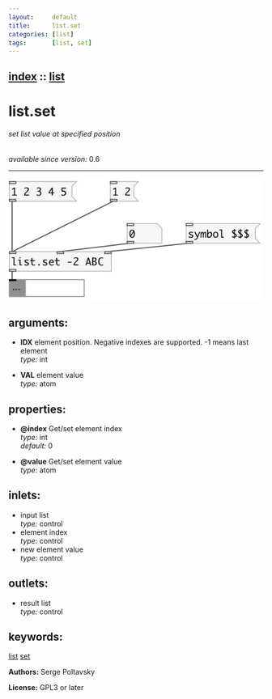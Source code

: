 ```yaml
---
layout:     default
title:      list.set
categories: [list]
tags:       [list, set]
---
```

[index](index.html) :: [list](category_list.html)
---

# list.set

###### set list value at specified position

*available since version:* 0.6

---




[![example](../examples/img/list.set.jpg)](../examples/pd/list.set.pd)



## arguments:

* **IDX**
element position. Negative indexes are supported. -1 means last element<br>
_type:_ int<br>

* **VAL**
element value<br>
_type:_ atom<br>





## properties:

* **@index** 
Get/set element index<br>
_type:_ int<br>
_default:_ 0<br>

* **@value** 
Get/set element value<br>
_type:_ atom<br>



## inlets:

* input list<br>
_type:_ control
* element index<br>
_type:_ control
* new element value<br>
_type:_ control



## outlets:

* result list<br>
_type:_ control



## keywords:

[list](keywords/list.html)
[set](keywords/set.html)






**Authors:** Serge Poltavsky




**License:** GPL3 or later





